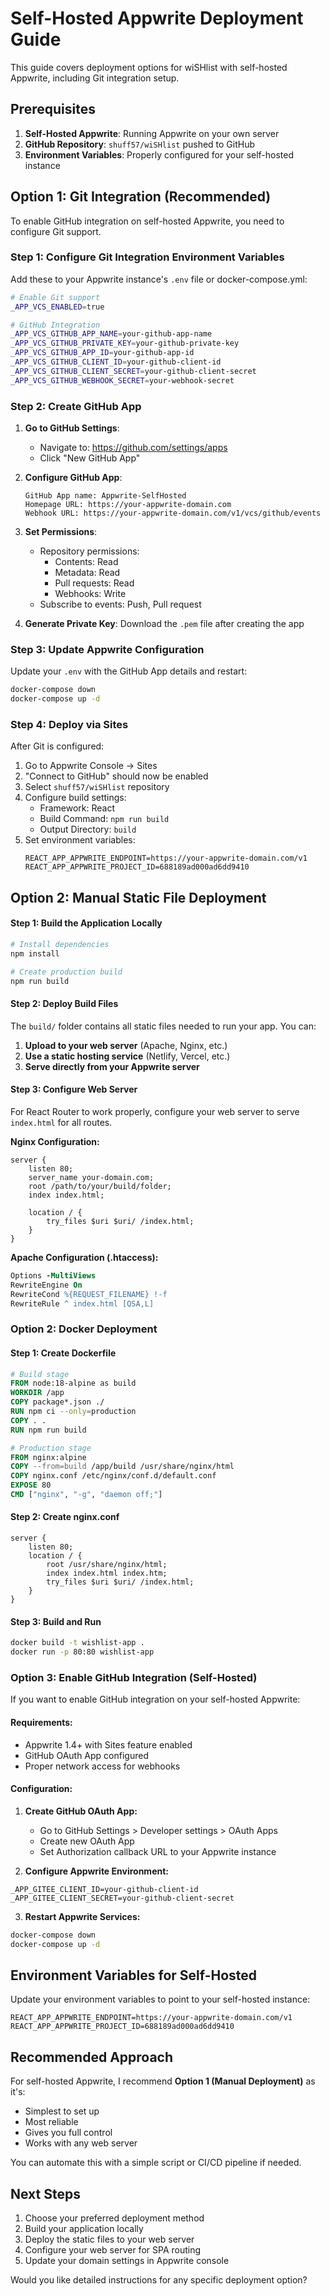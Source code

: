 # Self-Hosted Appwrite Deployment Guide

This guide covers deployment options for wiSHlist with self-hosted Appwrite, including Git integration setup.

## Prerequisites

1. **Self-Hosted Appwrite**: Running Appwrite on your own server
2. **GitHub Repository**: `shuff57/wiSHlist` pushed to GitHub
3. **Environment Variables**: Properly configured for your self-hosted instance

## Option 1: Git Integration (Recommended)

To enable GitHub integration on self-hosted Appwrite, you need to configure Git support.

### Step 1: Configure Git Integration Environment Variables

Add these to your Appwrite instance's `.env` file or docker-compose.yml:

```bash
# Enable Git support
_APP_VCS_ENABLED=true

# GitHub Integration
_APP_VCS_GITHUB_APP_NAME=your-github-app-name
_APP_VCS_GITHUB_PRIVATE_KEY=your-github-private-key
_APP_VCS_GITHUB_APP_ID=your-github-app-id
_APP_VCS_GITHUB_CLIENT_ID=your-github-client-id
_APP_VCS_GITHUB_CLIENT_SECRET=your-github-client-secret
_APP_VCS_GITHUB_WEBHOOK_SECRET=your-webhook-secret
```

### Step 2: Create GitHub App

1. **Go to GitHub Settings**:
   - Navigate to: https://github.com/settings/apps
   - Click "New GitHub App"

2. **Configure GitHub App**:
   ```
   GitHub App name: Appwrite-SelfHosted
   Homepage URL: https://your-appwrite-domain.com
   Webhook URL: https://your-appwrite-domain.com/v1/vcs/github/events
   ```

3. **Set Permissions**:
   - Repository permissions:
     - Contents: Read
     - Metadata: Read
     - Pull requests: Read
     - Webhooks: Write
   - Subscribe to events: Push, Pull request

4. **Generate Private Key**: Download the `.pem` file after creating the app

### Step 3: Update Appwrite Configuration

Update your `.env` with the GitHub App details and restart:

```bash
docker-compose down
docker-compose up -d
```

### Step 4: Deploy via Sites

After Git is configured:
1. Go to Appwrite Console → Sites
2. "Connect to GitHub" should now be enabled
3. Select `shuff57/wiSHlist` repository
4. Configure build settings:
   - Framework: React
   - Build Command: `npm run build`
   - Output Directory: `build`
5. Set environment variables:
   ```
   REACT_APP_APPWRITE_ENDPOINT=https://your-appwrite-domain.com/v1
   REACT_APP_APPWRITE_PROJECT_ID=688189ad000ad6dd9410
   ```

## Option 2: Manual Static File Deployment

#### Step 1: Build the Application Locally
```bash
# Install dependencies
npm install

# Create production build
npm run build
```

#### Step 2: Deploy Build Files
The `build/` folder contains all static files needed to run your app. You can:

1. **Upload to your web server** (Apache, Nginx, etc.)
2. **Use a static hosting service** (Netlify, Vercel, etc.)
3. **Serve directly from your Appwrite server**

#### Step 3: Configure Web Server
For React Router to work properly, configure your web server to serve `index.html` for all routes.

**Nginx Configuration:**
```nginx
server {
    listen 80;
    server_name your-domain.com;
    root /path/to/your/build/folder;
    index index.html;

    location / {
        try_files $uri $uri/ /index.html;
    }
}
```

**Apache Configuration (.htaccess):**
```apache
Options -MultiViews
RewriteEngine On
RewriteCond %{REQUEST_FILENAME} !-f
RewriteRule ^ index.html [QSA,L]
```

### Option 2: Docker Deployment

#### Step 1: Create Dockerfile
```dockerfile
# Build stage
FROM node:18-alpine as build
WORKDIR /app
COPY package*.json ./
RUN npm ci --only=production
COPY . .
RUN npm run build

# Production stage
FROM nginx:alpine
COPY --from=build /app/build /usr/share/nginx/html
COPY nginx.conf /etc/nginx/conf.d/default.conf
EXPOSE 80
CMD ["nginx", "-g", "daemon off;"]
```

#### Step 2: Create nginx.conf
```nginx
server {
    listen 80;
    location / {
        root /usr/share/nginx/html;
        index index.html index.htm;
        try_files $uri $uri/ /index.html;
    }
}
```

#### Step 3: Build and Run
```bash
docker build -t wishlist-app .
docker run -p 80:80 wishlist-app
```

### Option 3: Enable GitHub Integration (Self-Hosted)

If you want to enable GitHub integration on your self-hosted Appwrite:

#### Requirements:
- Appwrite 1.4+ with Sites feature enabled
- GitHub OAuth App configured
- Proper network access for webhooks

#### Configuration:
1. **Create GitHub OAuth App:**
   - Go to GitHub Settings > Developer settings > OAuth Apps
   - Create new OAuth App
   - Set Authorization callback URL to your Appwrite instance

2. **Configure Appwrite Environment:**
```env
_APP_GITEE_CLIENT_ID=your-github-client-id
_APP_GITEE_CLIENT_SECRET=your-github-client-secret
```

3. **Restart Appwrite Services:**
```bash
docker-compose down
docker-compose up -d
```

## Environment Variables for Self-Hosted

Update your environment variables to point to your self-hosted instance:

```env
REACT_APP_APPWRITE_ENDPOINT=https://your-appwrite-domain.com/v1
REACT_APP_APPWRITE_PROJECT_ID=688189ad000ad6dd9410
```

## Recommended Approach

For self-hosted Appwrite, I recommend **Option 1 (Manual Deployment)** as it's:
- Simplest to set up
- Most reliable
- Gives you full control
- Works with any web server

You can automate this with a simple script or CI/CD pipeline if needed.

## Next Steps

1. Choose your preferred deployment method
2. Build your application locally
3. Deploy the static files to your web server
4. Configure your web server for SPA routing
5. Update your domain settings in Appwrite console

Would you like detailed instructions for any specific deployment option?

